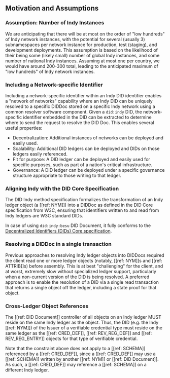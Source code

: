 ## Motivation and Assumptions

### Assumption: Number of Indy Instances

We are anticipating that there will be at most on the order of "low hundreds" of Indy network instances, with the potential for several (usually 3) subnamespaces per network instance for production, test (staging), and development deployments. This assumption is based on the likelihood of their being some (likely small) number of global Indy instances, and some number of national Indy instances. Assuming at most one per country, we would have around 200-300 total, leading to the anticipated maximum of "low hundreds" of Indy network instances.

### Including a Network-specific Identifier

Including a network-specific identifier within an Indy DID identifier enables a "network of networks" capability where an Indy DID can be uniquely resolved to a specific DIDDoc stored on a specific Indy network using a common resolver software component. Given a `did:indy` DID, the network-specific identifier embedded in the DID can be extracted to determine where to send the request to resolve the DID Doc. This enables several useful properties:

- Decentralization: Additional instances of networks can be deployed and easily used.
- Scalability: Additional DID ledgers can be deployed and DIDs on those ledgers easily referenced.
- Fit for purpose: A DID ledger can be deployed and easily used for specific purposes, such as part of a nation's critical infrastructure.
- Governance: A DID ledger can be deployed under a specific governance structure appropriate to those writing to that ledger.

### Aligning Indy with the DID Core Specification

The DID Indy method specification formalizes the transformation of an Indy ledger object (a [[ref: NYM]]) into a DIDDoc as defined in the DID Core specification from W3C, ensuring that identifiers written to and read from Indy ledgers are W3C standard DIDs.

In case of using `did:indy:besu` DID Document, it fully conforms to the [Decentralized Identifiers (DIDs) Core specification](https://https://www.w3.org/TR/did-core/).

### Resolving a DIDDoc in a single transaction

Previous approaches to resolving Indy ledger objects into DIDDocs required the client read one or more ledger objects (notably, [[ref: NYM]]s and [[ref: ATTRIB]]s) before assembly. This is at best "challenging" for the client, and at worst, extremely slow without specialized ledger support, particularly when a non-current version of the DID is being resolved. A preferred approach is to enable the resolution of a DID via a single read transaction that returns a single object off the ledger, including a state proof for that object.

### Cross-Ledger Object References

The [[ref: DID Document]] controller of all objects on an Indy ledger MUST reside on the same Indy ledger as the object. Thus, the DID (e.g. the Indy [[ref: NYM]]) of the Issuer of a verifiable credential type must reside on the same ledger as the [[ref: CRED_DEF]], [[ref: REV_REG_DEF]] and [[ref: REV_REG_ENTRY]] objects for that type of verifiable credential.

Note that the constraint above does not apply to a [[ref: SCHEMA]] referenced by a [[ref: CRED_DEF]], since a [[ref: CRED_DEF]] may use a [[ref: SCHEMA]] written by another [[ref: NYM]] or [[ref: DID Document]]. As such, a [[ref: CRED_DEF]] may reference a [[ref: SCHEMA]] on a different Indy ledger.
